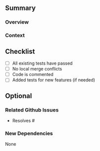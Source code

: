 ## Summary
### Overview
<!-- Provide an overview of what this commit did-->

### Context
<!-- Why was this change needed-->

## Checklist
<!-- Make sure PR will have minimal conflicts -->
- [ ] All existing tests have passed
- [ ] No local merge conflicts
- [ ] Code is commented
- [ ] Added tests for new features (if needed)

<!-- OPTIONAL: -->
## Optional
### Related Github Issues

- Resolves # 

### New Dependencies

None